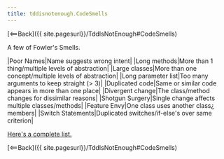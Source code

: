 ```yaml
---
title: tddisnotenough.CodeSmells
---
```

[<==Back]({{ site.pagesurl}}/TddIsNotEnough#CodeSmells)

A few of Fowler's Smells.

|Poor Names|Name suggests wrong intent|
|Long methods|More than 1 thing/multiple levels of abstraction|
|Large classes|More than one concept/multiple levels of abstraction|
|Long parameter list|Too many arguments to keep straight (> 3)|
|Duplicated code|Same or similar code appears in more than one place|
|Divergent change|The class/method changes for dissimilar reasons|
|Shotgun Surgery|Single change affects multiple classes/methods|
|Feature Envy|One class uses another class¿ members|
|Switch Statements|Duplicated switches/if-else's over same criterion|

[Here's a complete list.](http://c2.com/cgi/wiki?CodeSmell)

[<==Back]({{ site.pagesurl}}/TddIsNotEnough#CodeSmells)
